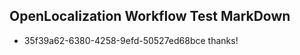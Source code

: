 ## OpenLocalization Workflow Test MarkDown
* 35f39a62-6380-4258-9efd-50527ed68bce thanks!

<!--HONumber=Aug16_HO4-->


